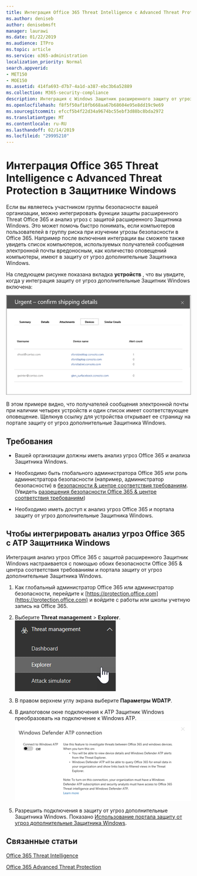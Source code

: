```yaml
---
title: Интеграция Office 365 Threat Intelligence с Advanced Threat Protection в Защитнике Windows
ms.author: deniseb
author: denisebmsft
manager: laurawi
ms.date: 01/22/2019
ms.audience: ITPro
ms.topic: article
ms.service: o365-administration
localization_priority: Normal
search.appverid:
- MET150
- MOE150
ms.assetid: 414fa693-d7b7-4a1d-a387-ebc3b6a52889
ms.collection: M365-security-compliance
description: Интеграция с Windows Защитник расширенного защиту от угроз для просмотра более подробные сведения об управлении угроз защиту от угроз для Office 365 расширенный.
ms.openlocfilehash: f8f5f50af10fb668aa67b68604e95e8dd19c9e69
ms.sourcegitcommit: efccf5b4f22d34a9674bc55ebf3d88bc8bda2972
ms.translationtype: MT
ms.contentlocale: ru-RU
ms.lasthandoff: 02/14/2019
ms.locfileid: "29995210"
---
```

# <a name="integrate-office-365-threat-intelligence-with-windows-defender-advanced-threat-protection"></a>Интеграция Office 365 Threat Intelligence с Advanced Threat Protection в Защитнике Windows

Если вы являетесь участником группы безопасности вашей организации, можно интегрировать функции защиты расширенного Threat Office 365 и анализ угроз с защитой расширенного Защитника Windows. Это может помочь быстро понимать, если компьютеров пользователей в группу риска при изучении угрозы безопасности в Office 365. Например после включения интеграции вы сможете также увидеть список компьютеров, используемых получателей сообщения электронной почты вредоносным, как количество оповещений компьютеры, имеют в защиту от угроз дополнительные Защитника Windows.
  
На следующем рисунке показана вкладка **устройств** , что вы увидите, когда у интеграция защиту от угроз дополнительные Защитник Windows включена: 
  
![При включении анализа Защитник Windows можно просмотреть список компьютеров с оповещениями.](media/fec928ea-8f0c-44d7-80b9-a2e0a8cd4e89.PNG)
  
В этом примере видно, что получателей сообщения электронной почты при наличии четырех устройств и один список имеет соответствующее оповещение. Щелкнув ссылку для устройства открывает ее страницу на портале защиту от угроз дополнительные Защитника Windows.
  
## <a name="requirements"></a>Требования

- Вашей организации должны иметь анализ угроз Office 365 и анализа Защитника Windows.
    
- Необходимо быть глобального администратора Office 365 или роль администратора безопасности (например, администратор безопасности) в [безопасности &amp; центре соответствия требованиям](https://protection.office.com). (Увидеть [разрешения безопасности Office 365 &amp; центре соответствия требованиям](permissions-in-the-security-and-compliance-center.md))
    
- Необходимо иметь доступ к анализ угроз Office 365 и портала защиту от угроз дополнительные Защитника Windows.
    
## <a name="to-integrate-office-365-threat-intelligence-with-windows-defender-atp"></a>Чтобы интегрировать анализ угроз Office 365 с ATP Защитника Windows

Интеграция анализ угроз Office 365 с защитой расширенного Защитник Windows настраивается с помощью обоих безопасности Office 365 & центра соответствия требованиям и портала защиту от угроз дополнительные Защитника Windows.
  
1. Как глобальный администратор Office 365 или администратор безопасности, перейдите к [https://protection.office.com](https://protection.office.com) и войдите с работы или школы учетную запись на Office 365. 
    
2. Выберите **Threat management** \> **Explorer**.<br>![Explorer в меню Threat Management](media/ThreatMgmt-Explorer-nav.png)<br>
    
3. В правом верхнем углу экрана выберите **Параметры WDATP**.
    
4. В диалоговом окне подключения к ATP Защитник Windows преобразовать на подключение к Windows ATP.<br>![Подключение ATP Защитника Windows](media/Explorer-WDATPConnection-dialog.png)<br>
    
5. Разрешить подключения в защиту от угроз дополнительные Защитника Windows. Показано [Использование портала защиту от угроз дополнительные Защитника Windows](https://go.microsoft.com/fwlink/?linkid=859690).

  
## <a name="related-topics"></a>Связанные статьи

[Office 365 Threat Intelligence](office-365-ti.md)
  
[Office 365 Advanced Threat Protection](office-365-atp.md)
  

